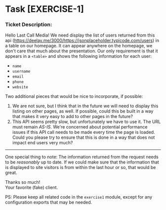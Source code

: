 # Task [EXERCISE-1]
### Ticket Description:
Hello Last Call Media! We need display the list of users returned from this api (https://deelay.me/3000/https://jsonplaceholder.typicode.com/users) in a table on our homepage. It can appear anywhere on the homepage, we don't care that much about the presentation. Our only requirement is that it appears in a `<table>` and shows the following information for each user:
* `name`
* `username`
* `email`
* `phone`
* `website`

Two additional pieces that would be nice to incorporate, if possible:
1. We are not sure, but I think that in the future we will need to display this listing on other pages, as well. If possible, could this be built in a way that makes it very easy to add to other pages in the future?
2. This API seems pretty slow, but unfortunately we have to use it. The URL must remain _AS-IS_. We're concerned about potential performance issues if this API call needs to be made every time the page is loaded. Could you please try to ensure that this is done in a way that does not impact end users very much?

---

One special thing to note: The information returned from the request needs to be _reasonably_ up to date. If we could make sure that the information that is displayed to site visitors is from within the last hour or so, that would be great.

Thanks so much!\
Your favorite (fake) client.

PS: Please keep all related code in the `exercise1` module, except for any configuration exports that may be needed.
